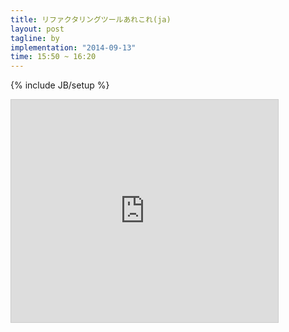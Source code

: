 ```yaml
---
title: リファクタリングツールあれこれ(ja)
layout: post
tagline: by
implementation: "2014-09-13"
time: 15:50 ~ 16:20
---
```


{% include JB/setup %}

<iframe src="http://tell-k.github.io/pyconjp2014/#/" width="427" height="356" frameborder="0" marginwidth="0" marginheight="0" scrolling="no" style="border:1px solid #CCC; border-width:1px; margin-bottom:5px; max-width: 100%;" allowfullscreen> </iframe>



